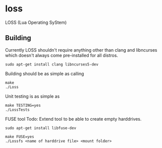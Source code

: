 loss
====

LOSS (Lua Operating SyStem)

Building
--------

Currently LOSS shouldn't require anything other than clang and libncurses which doesn't always come pre-installed for all distros.
```
sudo apt-get install clang libncurses5-dev
```

Building should be as simple as calling
```
make
./Loss
```

Unit testing is as simple as
```
make TESTING=yes
./LossTests
```

FUSE tool
Todo: Extend tool to be able to create empty harddrives.
```
sudo apt-get install libfuse-dev

make FUSE=yes
./Lossfs <name of harddrive file> <mount folder>
```
